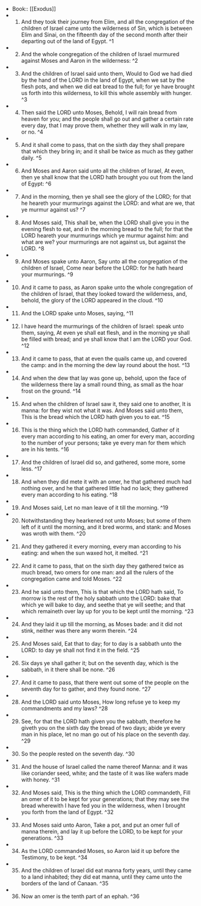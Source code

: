 - Book:: [[Exodus]]
- 1. And they took their journey from Elim, and all the congregation of the children of Israel came unto the wilderness of Sin, which is between Elim and Sinai, on the fifteenth day of the second month after their departing out of the land of Egypt. ^1
- 2. And the whole congregation of the children of Israel murmured against Moses and Aaron in the wilderness: ^2
- 3. And the children of Israel said unto them, Would to God we had died by the hand of the LORD in the land of Egypt, when we sat by the flesh pots, and when we did eat bread to the full; for ye have brought us forth into this wilderness, to kill this whole assembly with hunger. ^3
- 4. Then said the LORD unto Moses, Behold, I will rain bread from heaven for you; and the people shall go out and gather a certain rate every day, that I may prove them, whether they will walk in my law, or no. ^4
- 5. And it shall come to pass, that on the sixth day they shall prepare that which they bring in; and it shall be twice as much as they gather daily. ^5
- 6. And Moses and Aaron said unto all the children of Israel, At even, then ye shall know that the LORD hath brought you out from the land of Egypt: ^6
- 7. And in the morning, then ye shall see the glory of the LORD; for that he heareth your murmurings against the LORD: and what are we, that ye murmur against us? ^7
- 8. And Moses said, This shall be, when the LORD shall give you in the evening flesh to eat, and in the morning bread to the full; for that the LORD heareth your murmurings which ye murmur against him: and what are we? your murmurings are not against us, but against the LORD. ^8
- 9. And Moses spake unto Aaron, Say unto all the congregation of the children of Israel, Come near before the LORD: for he hath heard your murmurings. ^9
- 10. And it came to pass, as Aaron spake unto the whole congregation of the children of Israel, that they looked toward the wilderness, and, behold, the glory of the LORD appeared in the cloud. ^10
- 11. And the LORD spake unto Moses, saying, ^11
- 12. I have heard the murmurings of the children of Israel: speak unto them, saying, At even ye shall eat flesh, and in the morning ye shall be filled with bread; and ye shall know that I am the LORD your God. ^12
- 13. And it came to pass, that at even the quails came up, and covered the camp: and in the morning the dew lay round about the host. ^13
- 14. And when the dew that lay was gone up, behold, upon the face of the wilderness there lay a small round thing, as small as the hoar frost on the ground. ^14
- 15. And when the children of Israel saw it, they said one to another, It is manna: for they wist not what it was. And Moses said unto them, This is the bread which the LORD hath given you to eat. ^15
- 16. This is the thing which the LORD hath commanded, Gather of it every man according to his eating, an omer for every man, according to the number of your persons; take ye every man for them which are in his tents. ^16
- 17. And the children of Israel did so, and gathered, some more, some less. ^17
- 18. And when they did mete it with an omer, he that gathered much had nothing over, and he that gathered little had no lack; they gathered every man according to his eating. ^18
- 19. And Moses said, Let no man leave of it till the morning. ^19
- 20. Notwithstanding they hearkened not unto Moses; but some of them left of it until the morning, and it bred worms, and stank: and Moses was wroth with them. ^20
- 21. And they gathered it every morning, every man according to his eating: and when the sun waxed hot, it melted. ^21
- 22. And it came to pass, that on the sixth day they gathered twice as much bread, two omers for one man: and all the rulers of the congregation came and told Moses. ^22
- 23. And he said unto them, This is that which the LORD hath said, To morrow is the rest of the holy sabbath unto the LORD: bake that which ye will bake to day, and seethe that ye will seethe; and that which remaineth over lay up for you to be kept until the morning. ^23
- 24. And they laid it up till the morning, as Moses bade: and it did not stink, neither was there any worm therein. ^24
- 25. And Moses said, Eat that to day; for to day is a sabbath unto the LORD: to day ye shall not find it in the field. ^25
- 26. Six days ye shall gather it; but on the seventh day, which is the sabbath, in it there shall be none. ^26
- 27. And it came to pass, that there went out some of the people on the seventh day for to gather, and they found none. ^27
- 28. And the LORD said unto Moses, How long refuse ye to keep my commandments and my laws? ^28
- 29. See, for that the LORD hath given you the sabbath, therefore he giveth you on the sixth day the bread of two days; abide ye every man in his place, let no man go out of his place on the seventh day. ^29
- 30. So the people rested on the seventh day. ^30
- 31. And the house of Israel called the name thereof Manna: and it was like coriander seed, white; and the taste of it was like wafers made with honey. ^31
- 32. And Moses said, This is the thing which the LORD commandeth, Fill an omer of it to be kept for your generations; that they may see the bread wherewith I have fed you in the wilderness, when I brought you forth from the land of Egypt. ^32
- 33. And Moses said unto Aaron, Take a pot, and put an omer full of manna therein, and lay it up before the LORD, to be kept for your generations. ^33
- 34. As the LORD commanded Moses, so Aaron laid it up before the Testimony, to be kept. ^34
- 35. And the children of Israel did eat manna forty years, until they came to a land inhabited; they did eat manna, until they came unto the borders of the land of Canaan. ^35
- 36. Now an omer is the tenth part of an ephah. ^36
